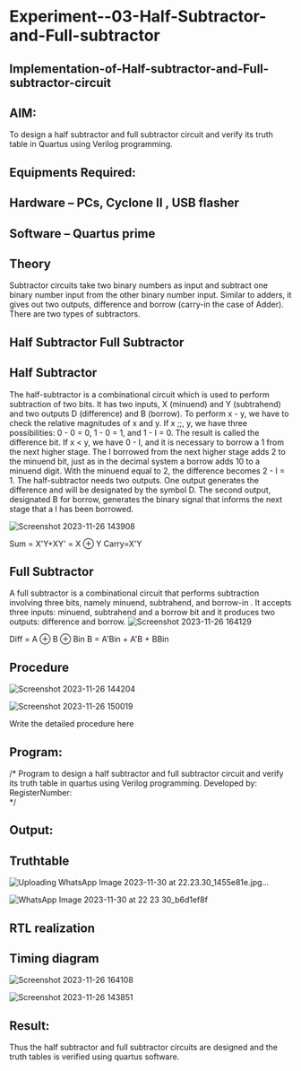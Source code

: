 # Experiment--03-Half-Subtractor-and-Full-subtractor
## Implementation-of-Half-subtractor-and-Full-subtractor-circuit
## AIM:
To design a half subtractor and full subtractor circuit and verify its truth table in Quartus using Verilog programming.

## Equipments Required:
## Hardware – PCs, Cyclone II , USB flasher
## Software – Quartus prime
## Theory
Subtractor circuits take two binary numbers as input and subtract one binary number input from the other binary number input. Similar to adders, it gives out two outputs, difference and borrow (carry-in the case of Adder). There are two types of subtractors.

## Half Subtractor Full Subtractor
## Half Subtractor
The half-subtractor is a combinational circuit which is used to perform subtraction of two bits. It has two inputs, X (minuend) and Y (subtrahend) and two outputs D (difference) and B (borrow). To perform x - y, we have to check the relative magnitudes of x and y. If x ;;, y, we have three possibilities: 0 - 0 = 0, 1 - 0 = 1, and 1 - I = 0. The result is called the difference bit. If x < y, we have 0 - I, and it is necessary to borrow a 1 from the next higher stage. The I borrowed from the next higher stage adds 2 to the minuend bit, just as in the decimal system a borrow adds 10 to a minuend digit. With the minuend equal to 2, the difference becomes 2 - I = 1. The half-subtractor needs two outputs. One output generates the difference and will be designated by the symbol D. The second output, designated B for borrow, generates the binary signal that informs the next stage that a I has been borrowed.

![Screenshot 2023-11-26 143908](https://github.com/NagalapuramHasif/Experiment--03-Half-Subtractor-and-Full-subtractor/assets/149365567/8353da47-16e7-468b-bab0-e8a91c8ab4ff)

Sum = X'Y+XY' = X ⊕ Y
Carry=X'Y

## Full Subtractor
A full subtractor is a combinational circuit that performs subtraction involving three bits, namely minuend, subtrahend, and borrow-in . It accepts three inputs: minuend, subtrahend and a borrow bit and it produces two outputs: difference and borrow. 
![Screenshot 2023-11-26 164129](https://github.com/NagalapuramHasif/Experiment--03-Half-Subtractor-and-Full-subtractor/assets/149365567/e22941e6-eb61-4b2f-8fae-34e79bf76b71)


Diff = A ⊕ B ⊕ Bin B = A'Bin + A'B + BBin

## Procedure
![Screenshot 2023-11-26 144204](https://github.com/NagalapuramHasif/Experiment--03-Half-Subtractor-and-Full-subtractor/assets/149365567/cb33dc0e-dd7e-4f11-9cd8-b1a42d49fe4f)


![Screenshot 2023-11-26 150019](https://github.com/NagalapuramHasif/Experiment--03-Half-Subtractor-and-Full-subtractor/assets/149365567/0a908d54-a4c5-4e8e-b49e-8f0e94c161fc)

Write the detailed procedure here 


## Program:
/*
Program to design a half subtractor and full subtractor circuit and verify its truth table in quartus using Verilog programming.
Developed by: 
RegisterNumber:  
*/

## Output:

## Truthtable
![Uploading WhatsApp Image 2023-11-30 at 22.23.30_1455e81e.jpg…]()

![WhatsApp Image 2023-11-30 at 22 23 30_b6d1ef8f](https://github.com/NagalapuramHasif/Experiment--03-Half-Subtractor-and-Full-subtractor/assets/149365567/b59f7854-2f05-4c4c-8476-4c5ed985b875)


##  RTL realization


## Timing diagram 
![Screenshot 2023-11-26 164108](https://github.com/NagalapuramHasif/Experiment--03-Half-Subtractor-and-Full-subtractor/assets/149365567/2e7549c5-b827-40d8-b07d-23e48a3755bd)

![Screenshot 2023-11-26 143851](https://github.com/NagalapuramHasif/Experiment--03-Half-Subtractor-and-Full-subtractor/assets/149365567/231f83ff-df05-4f43-ab46-d9a4d505ee4f)

## Result:
Thus the half subtractor and full subtractor circuits are designed and the truth tables is verified using quartus software.
